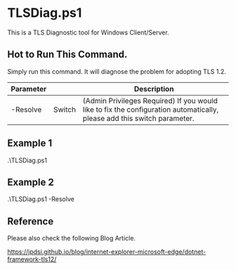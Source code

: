 # TLSDiag.ps1
This is a TLS Diagnostic tool for Windows Client/Server.

## Hot to Run This Command.
Simply run this command. It will diagnose the problem for adopting TLS 1.2.

|Parameter||Description|
|---|---|---|
|-Resolve|Switch|(Admin Privileges Required) If you would like to fix the configuration automatically, please add this switch parameter.|

## Example 1

.\TLSDiag.ps1

## Example 2 

.\TLSDiag.ps1 -Resolve

## Reference
Please also check the following Blog Article.

https://jpdsi.github.io/blog/internet-explorer-microsoft-edge/dotnet-framework-tls12/


